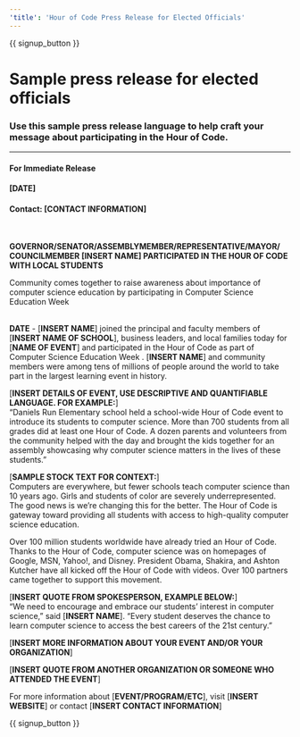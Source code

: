 ```yaml
---
'title': 'Hour of Code Press Release for Elected Officials'
---
```


{{ signup_button }}

# Sample press release for elected officials

### Use this sample press release language to help craft your message about participating in the Hour of Code.

***

#### For Immediate Release<br>
#### [DATE]<br>
#### Contact: [CONTACT INFORMATION]
<br>

**GOVERNOR/SENATOR/ASSEMBLYMEMBER/REPRESENTATIVE/MAYOR/
COUNCILMEMBER [INSERT NAME] PARTICIPATED IN THE HOUR OF CODE WITH LOCAL STUDENTS**
<br>

Community comes together to raise awareness about importance of computer science education by participating in Computer Science Education Week
<br>
<br>

**DATE** - [**INSERT NAME**] joined the principal and faculty members of [**INSERT NAME OF SCHOOL**], business leaders, and local families today for [**NAME OF EVENT**] and participated in the Hour of Code as part of Computer Science Education Week . [**INSERT NAME**] and community members were among tens of millions of people around the world to take part in the largest learning event in history. 
<br>

[**INSERT DETAILS OF EVENT, USE DESCRIPTIVE AND QUANTIFIABLE LANGUAGE. FOR EXAMPLE:**]<br>
“Daniels Run Elementary school held a school-wide Hour of Code event to introduce its students to computer science. More than 700 students from all grades did at least one Hour of Code. A dozen parents and volunteers from the community helped with the day and brought the kids together for an assembly showcasing why computer science matters in the lives of these students.”
<br>
 
[**SAMPLE STOCK TEXT FOR CONTEXT:**]<br>
Computers are everywhere, but fewer schools teach computer science than 10 years ago. Girls and students of color are severely underrepresented. The good news is we’re changing this for the better. The Hour of Code is gateway toward providing all students with access to high-quality computer science education.
<br>

Over 100 million students worldwide have already tried an Hour of Code. Thanks to the Hour of Code, computer science was on homepages of Google, MSN, Yahoo!, and Disney. President Obama, Shakira, and Ashton Kutcher have all kicked off the Hour of Code with videos. Over 100 partners came together to support this movement.
<br>

[**INSERT QUOTE FROM SPOKESPERSON, EXAMPLE BELOW:**]<br>
“We need to encourage and embrace our students’ interest in computer science,” said [**INSERT NAME**]. “Every student deserves the chance to learn computer science to access the best careers of the 21st century.”
<br>
 
[**INSERT MORE INFORMATION ABOUT YOUR EVENT AND/OR YOUR ORGANIZATION**]
<br>
 
[**INSERT QUOTE FROM ANOTHER ORGANIZATION OR SOMEONE WHO ATTENDED THE EVENT**]
<br>
 
For more information about [**EVENT/PROGRAM/ETC**], visit [**INSERT WEBSITE**] or contact [**INSERT CONTACT INFORMATION**]


{{ signup_button }}
